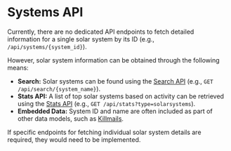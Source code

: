 # Systems API

Currently, there are no dedicated API endpoints to fetch detailed information for a single solar system by its ID (e.g., `/api/systems/{system_id}`).

However, solar system information can be obtained through the following means:

*   **Search:** Solar systems can be found using the [Search API](./search.md) (e.g., `GET /api/search/{system_name}`).
*   **Stats API:** A list of top solar systems based on activity can be retrieved using the [Stats API](./stats.md) (e.g., `GET /api/stats?type=solarsystems`).
*   **Embedded Data:** System ID and name are often included as part of other data models, such as [Killmails](./killmails.md).

If specific endpoints for fetching individual solar system details are required, they would need to be implemented.

